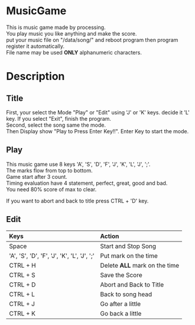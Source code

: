 MusicGame
====

This is music game made by processing.  
You play music you like anything and make the score.  
put your music file on "/data/song/" and reboot program then program register it automatically.  
File name may be used __ONLY__ alphanumeric characters.  

# Description
## Title 
First, your select the Mode "Play" or "Edit" using 'J' or 'K' keys. decide it 'L' key. If you select "Exit", finish the program.  
Second, select the song same the mode.  
Then Display show "Play to Press Enter Key!!". Enter Key to start the mode. 

## Play
This music game use 8 keys 'A', 'S', 'D', 'F', 'J', 'K', 'L', 'J', ';'.  
The marks flow from top to bottom.  
Game start after 3 count.  
Timing evaluation have 4 statement, perfect, great, good and bad.  
You need 80% score of max to clear.  

If you want to abort and back to title press CTRL + 'D' key.

## Edit
|Keys|Action|
|:---|:-----|
|Space|Start and Stop Song|
|'A', 'S', 'D', 'F', 'J', 'K', 'L', 'J', ';'|Put mark on the time|
|CTRL + H|Delete __ALL__ mark on the time|
|CTRL + S|Save the Score|
|CTRL + D|Abort and Back to Title|
|CTRL + L|Back to song head|
|CTRL + J|Go after a little|
|CTRL + K|Go back a little|
